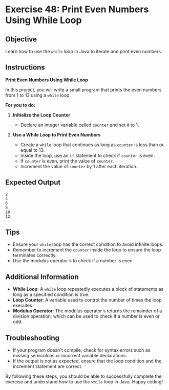 # Exercise 48: Print Even Numbers Using While Loop

## Objective
Learn how to use the `while` loop in Java to iterate and print even numbers.

## Instructions

**Print Even Numbers Using While Loop**

In this project, you will write a small program that prints the even numbers from 1 to 13 using a `while` loop.

**For you to do:**

1. **Initialize the Loop Counter**
    - Declare an integer variable called `counter` and set it to 1.

2. **Use a While Loop to Print Even Numbers**
    - Create a `while` loop that continues as long as `counter` is less than or equal to 13.
    - Inside the loop, use an `if` statement to check if `counter` is even.
    - If `counter` is even, print the value of `counter`.
    - Increment the value of `counter` by 1 after each iteration.

## Expected Output
```
2
4
6
8
10
12
```

## Tips
- Ensure your `while` loop has the correct condition to avoid infinite loops.
- Remember to increment the `counter` inside the loop to ensure the loop terminates correctly.
- Use the modulus operator `%` to check if a number is even.

## Additional Information
- **While Loop**: A `while` loop repeatedly executes a block of statements as long as a specified condition is true.
- **Loop Counter**: A variable used to control the number of times the loop executes.
- **Modulus Operator**: The modulus operator `%` returns the remainder of a division operation, which can be used to check if a number is even or odd.

## Troubleshooting
- If your program doesn't compile, check for syntax errors such as missing semicolons or incorrect variable declarations.
- If the output is not as expected, ensure that the loop condition and the increment statement are correct.

By following these steps, you should be able to successfully complete the exercise and understand how to use the `while` loop in Java. Happy coding!
